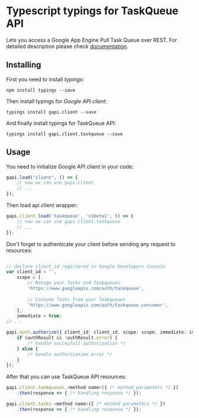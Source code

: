 # Typescript typings for TaskQueue API
Lets you access a Google App Engine Pull Task Queue over REST.
For detailed description please check [documentation](https://developers.google.com/appengine/docs/python/taskqueue/rest).

## Installing

First you need to install *typings*:
```
npm install typings --save 
```

Then install typings for *Google API client*:
```
typings install gapi.client --save 
```

And finally install typings for TaskQueue API:
```
typings install gapi.client.taskqueue --save 
```

## Usage

You need to initialize Google API client in your code:
```typescript
gapi.load("client", () => { 
    // now we can use gapi.client
    // ... 
});
```

Then load api client wrapper:
```typescript
gapi.client.load('taskqueue', 'v1beta1', () => {
    // now we can use gapi.client.taskqueue
    // ... 
});
```

Don't forget to authenticate your client before sending any request to resources:
```typescript

// declare client_id registered in Google Developers Console
var client_id = '',
    scope = [     
        // Manage your Tasks and Taskqueues
        'https://www.googleapis.com/auth/taskqueue',
    
        // Consume Tasks from your Taskqueues
        'https://www.googleapis.com/auth/taskqueue.consumer',
    ],
    immediate = true;
// ...

gapi.auth.authorize({ client_id: client_id, scope: scope, immediate: immediate }, authResult => {
    if (authResult && !authResult.error) {
        /* handle succesfull authorization */
    } else {
        /* handle authorization error */
    }
});            
```

After that you can use TaskQueue API resources:

```typescript
gapi.client.taskqueues.<method name>({ /* method parameters */ })
    .then(response => { /* handling response */ });

gapi.client.tasks.<method name>({ /* method parameters */ })
    .then(response => { /* handling response */ });
```